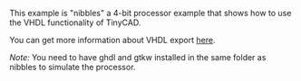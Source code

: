 This example is "nibbles" a 4-bit processor example that shows how to use the VHDL functionality of TinyCAD.

You can get more information about VHDL export [here](https://github.com/matt123p/TinyCAD/wiki/Using-VHDL-with-TinyCAD). 

_Note:_ You need to have ghdl and gtkw installed in the same folder as nibbles to simulate the processor.